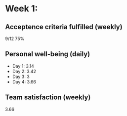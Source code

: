 # Week 1:
## Acceptence criteria fulfilled (weekly)
9/12 75%

## Personal well-being (daily)
* Day 1: 3.14
* Day 2: 3.42 
* Day 3: 3
* Day 4: 3.66

## Team satisfaction (weekly) 
3.66


